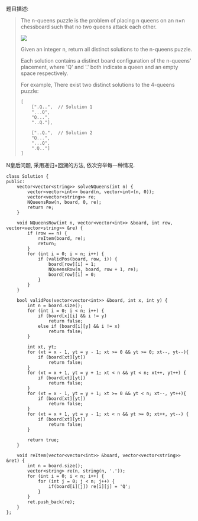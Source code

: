 题目描述:

>The n-queens puzzle is the problem of placing n queens on an n×n chessboard such that no two queens attack each other.
>
>![](http://www.leetcode.com/wp-content/uploads/2012/03/8-queens.png)
>
>Given an integer n, return all distinct solutions to the n-queens puzzle.
>
>Each solution contains a distinct board configuration of the n-queens' placement, where 'Q' and '.' both indicate a queen and an empty space respectively.
>
>For example,
>There exist two distinct solutions to the 4-queens puzzle:
>
>     [
>         [".Q..",  // Solution 1
>         "...Q",
>         "Q...",
>         "..Q."],
>
>         ["..Q.",  // Solution 2
>         "Q...",
>         "...Q",
>         ".Q.."]
>     ]

N皇后问题, 采用递归+回溯的方法, 依次穷举每一种情况.

    class Solution {
    public:
        vector<vector<string>> solveNQueens(int n) {
            vector<vector<int>> board(n, vector<int>(n, 0));
            vector<vector<string>> re;
            NQueensRow(n, board, 0, re);
            return re;
        }

        void NQueensRow(int n, vector<vector<int>> &board, int row, vector<vector<string>> &re) {
            if (row == n) {
                reItem(board, re);
                return;
            }
            for (int i = 0; i < n; i++) {
                if (validPos(board, row, i)) {
                    board[row][i] = 1;
                    NQueensRow(n, board, row + 1, re);
                    board[row][i] = 0;
                }
            }
        }

        bool validPos(vector<vector<int>> &board, int x, int y) {
            int n = board.size();
            for (int i = 0; i < n; i++) {
                if (board[x][i] && i != y)
                    return false;
                else if (board[i][y] && i != x)
                    return false;
            }

            int xt, yt;
            for (xt = x - 1, yt = y - 1; xt >= 0 && yt >= 0; xt--, yt--){
                if (board[xt][yt])
                    return false;
            }
            for (xt = x + 1, yt = y + 1; xt < n && yt < n; xt++, yt++) {
                if (board[xt][yt])
                    return false;
            }
            for (xt = x - 1, yt = y + 1; xt >= 0 && yt < n; xt--, yt++){
                if (board[xt][yt])
                    return false;
            }
            for (xt = x + 1, yt = y - 1; xt < n && yt >= 0; xt++, yt--) {
                if (board[xt][yt])
                    return false;
            }

            return true;
        }

        void reItem(vector<vector<int>> &board, vector<vector<string>> &ret) {
            int n = board.size();
            vector<string> re(n, string(n, '.'));
            for (int i = 0; i < n; i++) {
                for (int j = 0; j < n; j++) {
                    if(board[i][j]) re[i][j] = 'Q';
                }
            }
            ret.push_back(re);
        }
    };